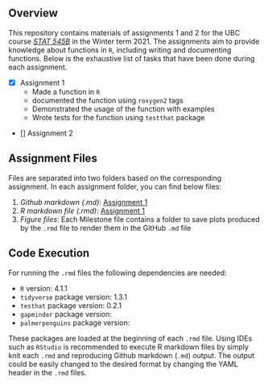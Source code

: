 ## Overview
This repository contains materials of assignments 1 and 2 for the UBC course *[STAT 545B](https://stat545.stat.ubc.ca/syllabus-545b/)* in the Winter term 2021. The assignments aim to provide knowledge about functions in `R`, including writing and documenting functions. Below is the exhaustive list of tasks that have been done during each assignment.

- [x] Assignment 1
  * Made a function in `R`
  * documented the function using `roxygen2` tags
  * Demonstrated the usage of the function with examples
  * Wrote tests for the function using `testthat` package
- [] Assignment 2
 
 ## Assignment Files
 Files are separated into two folders based on the corresponding assignment. In each assignment folder, you can find below files:
1. *Github markdown (.md)*: [Assignment 1](/Assignment%201/AssignmentB1.Rmd)
2. *R markdown file (.rmd)*: [Assignment 1](/Assignment%201/AssignmentB1.md)
3. *Figure files*: Each Milestone file contains a folder to save plots produced by the `.rmd` file to render them in the GitHub `.md` file

 ## Code Execution
 For running the `.rmd` files the following dependencies are needed:
 * `R` version: 4.1.1
 * `tidyverse` package version: 1.3.1
 * `testhat` package version: 0.2.1
 * `gapminder` package version: 
 * `palmerpenguins` package version: 
 
 These packages are loaded at the beginning of each `.rmd` file. Using IDEs such as `RStudio` is recommended to execute R markdown files by simply knit each `.rmd` and reproducing Github markdown (`.md`) output. The output could be easily changed to the desired format by changing the YAML header in the `.rmd` files.

